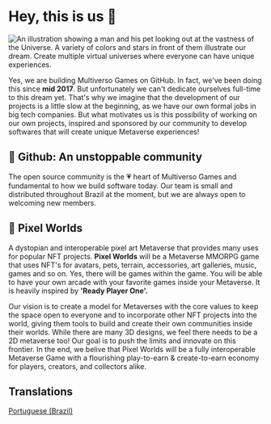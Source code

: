 # Hey, this is us 👋

![An illustration showing a man and his pet looking out at the vastness of the Universe. A variety of colors and stars in front of them illustrate our dream. Create multiple virtual universes where everyone can have unique experiences.](https://multiversogames.github.io/images/profiles/header-2.jpg)

Yes, we are building Multiverso Games on GitHub. In fact, we've been doing this since **mid 2017**. But unfortunately we can't dedicate ourselves full-time to this dream yet. That's why we imagine that the development of our projects is a little slow at the beginning, as we have our own formal jobs in big tech companies. But what motivates us is this possibility of working on our own projects, inspired and sponsored by our community to develop softwares that will create unique Metaverse experiences!

## 🍿 Github: An unstoppable community

The open source community is the 💗 heart of Multiverso Games and fundamental to how we build software today. Our team is small and distributed throughout Brazil at the moment, but we are always open to welcoming new members.

## 👾 Pixel Worlds

A dystopian and interoperable pixel art Metaverse that provides many uses for popular NFT projects. **Pixel Worlds** will be a Metaverse MMORPG game that uses NFT's for avatars, pets, terrain, accessories, art galleries, music, games and so on. Yes, there will be games within the game. You will be able to have your own arcade with your favorite games inside your Metaverse. It is heavily inspired by **'Ready Player One'.**

Our vision is to create a model for Metaverses with the core values to keep the space open to everyone and to incorporate other NFT projects into the world, giving them tools to build and create their own communities inside their worlds. While there are many 3D designs, we feel there needs to be a 2D metaverse too! Our goal is to push the limits and innovate on this frontier. In the end, we belive that Pixel Worlds will be a fully interoperable Metaverse Game with a flourishing play-to-earn & create-to-earn economy for players, creators, and collectors alike.

## Translations

[Portuguese (Brazil)](./profile/README_PT-BR.md)
